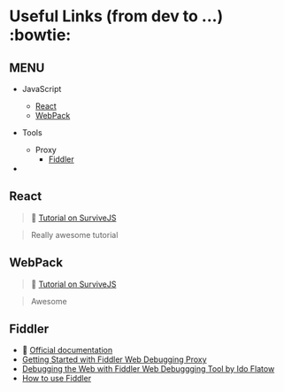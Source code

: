 # Useful Links (from dev to ...) :bowtie:

## MENU
- JavaScript
  - [React](#react)
  - [WebPack](#webpack)
- Tools
  - Proxy
    - [Fiddler](#fiddler)

-

## React
> :muscle: [Tutorial on SurviveJS](http://survivejs.com/react/introduction/)

> Really awesome tutorial

## WebPack
> :muscle: [Tutorial on SurviveJS](http://survivejs.com/webpack/introduction/)

> Awesome 


## Fiddler
* :muscle: [Official documentation](http://docs.telerik.com/fiddler/Configure-Fiddler/Tasks/ConfigureFiddler)
* [Getting Started with Fiddler Web Debugging Proxy](http://www.telerik.com/videos/fiddler/getting-started-with-fiddler-web-debugging-proxy)
* [Debugging the Web with Fiddler Web Debuggging Tool by Ido Flatow](http://www.telerik.com/videos/fiddler/debugging-the-web-with-fiddler-web-debuggging-tool-by-ido-flatow)
* [How to use Fiddler](http://www.asjava.com/tools/fiddler-tutorial-how-to-use-fiddler/)
